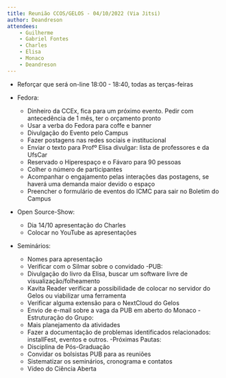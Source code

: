 ```yaml
---
title: Reunião CCOS/GELOS - 04/10/2022 (Via Jitsi)
author: Deandreson
attendees:
    - Guilherme
    - Gabriel Fontes
    - Charles
    - Elisa
    - Monaco
    - Deandreson
---
```


- Reforçar que será on-line 18:00 - 18:40, todas as terças-feiras

- Fedora:
    - Dinheiro da CCEx, fica para um próximo evento. Pedir com antecedência de 1 mês, ter o orçamento pronto
    - Usar a verba do Fedora para coffe e banner
    - Divulgação do Evento pelo Campus
    - Fazer postagens nas redes sociais e institucional
    - Enviar o texto para Profº Elisa divulgar: lista de professores e da UfsCar
    - Reservado o Hiperespaço e o Fávaro para 90 pessoas
    - Colher o número de participantes
    - Acompanhar o engajamento pelas interações das postagens, se haverá uma demanda maior devido o espaço
    - Preencher o formulário de eventos do ICMC para sair no Boletim do Campus
- Open Source-Show:
    - Dia 14/10 apresentação do Charles
    - Colocar no YouTube as apresentações
- Seminários:
    - Nomes para apresentação
    - Verificar com o Silmar sobre o convidado
-PUB:
    - Divulgação do livro da Elisa, buscar um software livre de visualização/folheamento
    - Kavita Reader verificar a possibilidade de colocar no servidor do Gelos ou viabilizar uma ferramenta
    - Verificar alguma extensão para o NextCloud do Gelos 
    - Envio de e-mail sobre a vaga da PUB em aberto do Monaco
-Estruturação do Grupo:
    - Mais planejamento da atividades
    - Fazer a documentação de problemas identificados relacionados: installFest, eventos e outros.
-Próximas Pautas:
    - Disciplina de Pós-Graduação
    - Convidar os bolsistas PUB para as reuniões
    - Sistematizar os seminários, cronograma e contatos
    - Vídeo do Ciência Aberta
